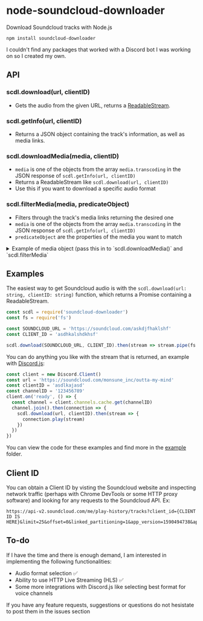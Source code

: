 # node-soundcloud-downloader
Download Soundcloud tracks with Node.js
```
npm install soundcloud-downloader
```

I couldn't find any packages that worked with a Discord bot I was working on so I created my own. 

## API

### scdl.download(url, clientID)
- Gets the audio from the given URL, returns a [ReadableStream](https://nodejs.org/api/stream.html#stream_class_stream_readable).

### scdl.getInfo(url, clientID)
- Returns a JSON object containing the track's information, as well as media links.

### scdl.downloadMedia(media, clientID)
- `media` is one of the objects from the array `media.transcoding` in the JSON response of `scdl.getInfo(url, clientID)`
- Returns a ReadableStream like `scdl.download(url, clientID)`
- Use this if you want to download a specific audio format

### scdl.filterMedia(media, predicateObject)
- Filters through the track's media links returning the desired one
- `media` is one of the objects from the array `media.transcoding` in the JSON response of `scdl.getInfo(url, clientID)`
- `predicateObject` are the properties of the media you want to match

<details><summary>Example of media object (pass this in to `scdl.downloadMedia()` and `scdl.filterMedia`</summary>{
                "url": "https://api-v2.soundcloud.com/media/soundcloud:tracks:673346252/5bbe88bd-64e9-4512-a98a-c1cba75a5cef/stream/hls",
                "preset": "mp3_0_0",
                "duration": 226031,
                "snipped": false,
                "format": {
                    "protocol": "hls",
                    "mime_type": "audio/mpeg"
                },
                "quality": "sq"
            }</details>

## Examples
The easiest way to get Soundcloud audio is with the `scdl.download(url: string, clientID: string)` function, which returns a Promise containing a ReadableStream.
```javascript
const scdl = require('soundcloud-downloader')
const fs = require('fs')

const SOUNDCLOUD_URL = 'https://soundcloud.com/askdjfhaklshf'
const CLIENT_ID = 'asdhkalshdkhsf'

scdl.download(SOUNDCLOUD_URL, CLIENT_ID).then(stream => stream.pipe(fs.createWriteStream('audio.mp3')))
```

You can do anything you like with the stream that is returned, an example with [Discord.js](https://github.com/discordjs/discord.js/):
```javascript
const client = new Discord.Client()
const url = 'https://soundcloud.com/monsune_inc/outta-my-mind'
const clientID = 'asdlkajasd'
const channelID = '123456789'
client.on('ready', () => {
  const channel = client.channels.cache.get(channelID)
  channel.join().then(connection => {
    scdl.download(url, clientID).then(stream => {
      connection.play(stream)
    })
  })
})
```

You can view the code for these examples and find more in the [example](example) folder.


## Client ID
You can obtain a Client ID by visting the Soundcloud website and inspecting network traffic (perhaps with Chrome DevTools or some HTTP proxy software) and looking for any requests to the Soundcloud API. Ex:
```
https://api-v2.soundcloud.com/me/play-history/tracks?client_id={CLIENT ID IS HERE}&limit=25&offset=0&linked_partitioning=1&app_version=1590494738&app_locale=en
```

## To-do
If I have the time and there is enough demand, I am interested in implementing the following functionalities:
- Audio format selection ✅
- Ability to use HTTP Live Streaming (HLS) ✅
- Some more integrations with Discord.js like selecting best format for voice channels

If you have any feature requests, suggestions or questions do not hesistate to post them in the issues section
